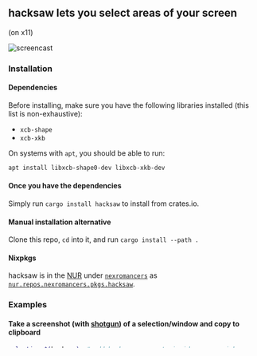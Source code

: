 ## hacksaw lets you select areas of your screen

(on x11)

![screencast](https://user-images.githubusercontent.com/15344581/77849939-29169d80-71c7-11ea-91c4-7e95a743d54c.gif)

### Installation

#### Dependencies
Before installing, make sure you have the following libraries installed (this list is non-exhaustive):

* `xcb-shape`
* `xcb-xkb`

On systems with `apt`, you should be able to run:

```sh
apt install libxcb-shape0-dev libxcb-xkb-dev
```

#### Once you have the dependencies
Simply run ` cargo install hacksaw ` to install from crates.io.

#### Manual installation alternative
Clone this repo, `cd` into it, and run `cargo install --path .`

#### Nixpkgs
hacksaw is in the [NUR](https://github.com/nix-community/NUR) under [`nexromancers`](https://github.com/neXromancers/nixromancers) as [`nur.repos.nexromancers.pkgs.hacksaw`](https://github.com/neXromancers/nixromancers/blob/master/pkgs/tools/misc/hacksaw/generic.nix).

### Examples
#### Take a screenshot (with [shotgun](https://github.com/neXromancers/shotgun)) of a selection/window and copy to clipboard
```sh
selection=$(hacksaw)  # add hacksaw arguments inside as you wish
shotgun -g "$selection" - | xclip -t 'image/png' -selection clipboard
```

#### Take a screenshot of a selection/window and save to a file
```sh
selection=$(hacksaw)  # add hacksaw arguments inside as you wish
shotgun -g "$selection" screenshot.png
```

#### Record an area of the screen with ffmpeg
```sh
#!/bin/sh
#
# record - record an area of the screen

dir=~/medias/videos/records
current=$(date +%F_%H-%M-%S)

mkdir -p "$dir"

hacksaw -n | {
    IFS=+x read -r w h x y

    w=$((w + w % 2))
    h=$((h + h % 2))

    ffmpeg               \
        -v 16            \
        -r 30            \
        -f x11grab       \
        -s "${w}x${h}"   \
        -i ":0.0+$x,$y"  \
        -preset slow     \
        -c:v h264        \
        -pix_fmt yuv420p \
        -crf 20          \
        "$dir/$current.mp4"
}
```

#### Also: [open a terminal with the selected size and shape (on bspwm)](https://github.com/turquoise-hexagon/dots/blob/896422dd12a/wm/.local/bin/draw)

### Features
- **Guide Lines** to check precise positions and line up before you start a selection
  - just like the popular [Guides](https://github.com/udf/slop-guides) shader for slop
- doesn't instantly quit on first keypress
  - keep typing like a pro while you screenshot your memes
  - *(tiling wm exclusive)* you can still navigate windows while in hacksaw
- select with any mouse button, not just left click!
  - except right click, that's cancel
  - restart selection by scrolling scrollwheel
- you can customise the *colour* and **width** of the lines
  - and you can customise the width of selection and guide lines **separately**!
- did i mention it's written in **RUST**
- *lightweight and fast*
  - not that i've actually run any performance comparisons to slop
- [one of Thor's favorites](https://xkcd.com/2097/)
- built for the most *advanced* and *cutting edge* platform of today, ***X11***

### Stability
- Main functionality is all there and pretty solid
- You may experience bugs when invoking hacksaw while a popup is open

### Usage

```
USAGE:
    hacksaw [FLAGS] [OPTIONS]

FLAGS:
    -h, --help         Prints help information
    -n, --no-guides    Disable fighter pilot guide lines
    -V, --version      Prints version information

OPTIONS:
    -f, --format <format>
            Output format. You can use:
                  %x for x-coordinate,
                  %y for y-coordinate,
                  %w for width,
                  %h for height,
                  %i for selected window id,
                  %g as a shorthand for %wx%h+%x+%y (X geometry),
                  %% for a literal '%'.
            Other %-codes will cause an error. [default: %g]
    -g, --guide-thickness <guide-thickness>          Thickness of fighter pilot guide lines [default: 1]
    -c, --colour <line-colour>
            Hex colour of the lines (RGB or RGBA), '#' optional [default: #7f7f7f]

    -r, --remove-decorations <remove-decorations>
            Number of (nested) window manager frames to try and remove [default: 0]

    -s, --select-thickness <select-thickness>        Thickness of selection box lines [default: 1]
```
